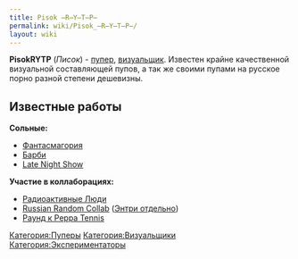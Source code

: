 ```yaml
---
title: Pisok ̶R̶Y̶T̶P̶
permalink: wiki/Pisok_̶R̶Y̶T̶P̶/
layout: wiki
---
```


**PisokRYTP** (*Писок*) - [пупер](Пуперы "wikilink"),
[визуальщик](Визуальщики "wikilink"). Известен крайне качественной
визуальной составляющей пупов, а так же своими пупами на русское порно
разной степени дешевизны.

## Известные работы

**Сольные:**

-   [Фантасмагория](https://youtu.be/RN_KWienJQY)
-   [Барби](https://youtu.be/GfPgrigRl04)
-   [Late Night Show](https://youtu.be/pPqQhIT4Fsk)

**Участие в коллаборациях:**

-   [Радиоактивные Люди](https://youtu.be/DqFiFbwBi5E)
-   [Russian Random Collab](https://youtu.be/YPfwD_VmPDU) ([Энтри
    отдельно](https://youtu.be/rugt2SQccDo))
-   [Раунд к Peppa Tennis](https://youtu.be/n36W7WFzdy0)

[Категория:Пуперы](Категория:Пуперы "wikilink")
[Категория:Визуальщики](Категория:Визуальщики "wikilink")
[Категория:Экспериментаторы](Категория:Экспериментаторы "wikilink")
